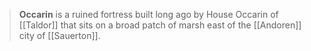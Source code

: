 ---
---
> **Occarin** is a ruined fortress built long ago by House Occarin of [[Taldor]] that sits on a broad patch of marsh east of the [[Andoren]] city of [[Sauerton]].